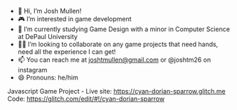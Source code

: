- 👋 Hi, I’m Josh Mullen!
- 🎮 I’m interested in game development
- 🏫 I’m currently studying Game Design with a minor in Computer Science at DePaul University
- 🙇‍♂️ I’m looking to collaborate on any game projects that need hands, need all the experience I can get!
- 📫 You can reach me at joshtmullen@gmail.com or @joshtm26 on instagram
- 😄 Pronouns: he/him


Javascript Game Project - 
Live site: https://cyan-dorian-sparrow.glitch.me 
Code: https://glitch.com/edit/#!/cyan-dorian-sparrow 
